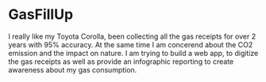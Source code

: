 GasFillUp
=========

I really like my Toyota Corolla, been collecting all the gas receipts for over 2 years with 95% accuracy. At the same time I am concerend about the CO2 emission and the impact on nature. I am trying to build a web app, to digitize the gas receipts as well as provide an infographic reporting to create awareness about my gas consumption.  

